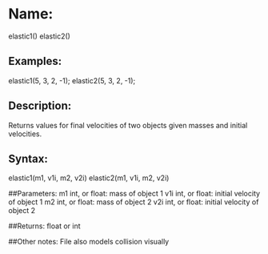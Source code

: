 # Name:
elastic1()
elastic2()

## Examples:
elastic1(5, 3, 2, -1);
elastic2(5, 3, 2, -1);

## Description:
Returns values for final velocities of two objects given masses and initial velocities.

## Syntax:
elastic1(m1, v1i, m2, v2i)
elastic2(m1, v1i, m2, v2i)

##Parameters: 
m1	int, or float: mass of object 1
v1i	int, or float: initial velocity of object 1
m2	int, or float: mass of object 2
v2i	int, or float: initial velocity of object 2

##Returns:
float or int

##Other notes:
File also models collision visually